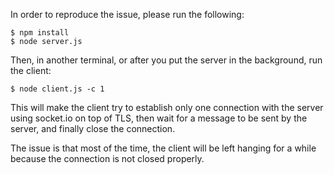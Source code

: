 In order to reproduce the issue, please run the following:

```
$ npm install
$ node server.js
```

Then, in another terminal, or after you put the server in the background, run
the client:

```
$ node client.js -c 1
```

This will make the client try to establish only one connection with the
server using socket.io on top of TLS, then wait for a message to be sent by
the server, and finally close the connection.

The issue is that most of the time, the client will be left hanging for a
while because the connection is not closed properly.
